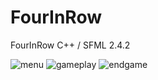 # FourInRow
FourInRow C++ / SFML 2.4.2

![menu](https://user-images.githubusercontent.com/17216605/27080789-b2b13676-503d-11e7-924e-7d254ada3e42.png)
![gameplay](https://user-images.githubusercontent.com/17216605/27080787-b2afcef8-503d-11e7-9d88-7fe2942b6326.png)
![endgame](https://user-images.githubusercontent.com/17216605/27080790-b2b645a8-503d-11e7-9877-39eee3b60532.png)
